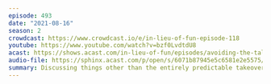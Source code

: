 ```yaml
---
episode: 493
date: "2021-08-16"
season: 2
crowdcast: https://www.crowdcast.io/e/in-lieu-of-fun-episode-118
youtube: https://www.youtube.com/watch?v=bzf0LvdtdU8
acast: https://shows.acast.com/in-lieu-of-fun/episodes/avoiding-the-taliban-with-virginia-heffernan
audio-file: https://sphinx.acast.com/p/open/s/6071b87945e5c6581e2e5575/e/611bf2a8e2f0c2001281a55f/media.mp3
summary: Discussing things other than the entirely predictable takeover of Afghanistan by the Taliban
---
```

